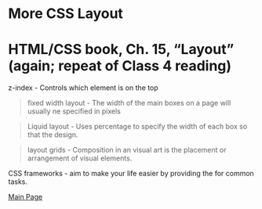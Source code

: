# More CSS Layout

# HTML/CSS book, Ch. 15, “Layout” (again; repeat of Class 4 reading)

z-index - Controls which element is on the top

>fixed width layout - The width of the main boxes on a page will usually ne specified in pixels

>Liquid layout - Uses percentage to specify the width of each box so that the design.

>layout grids - Composition in an visual art is the placement or arrangement of visual elements.

CSS frameworks - aim to make your life easier by providing the for common tasks.

[Main Page](https://will-ing.github.io/reading-notes)